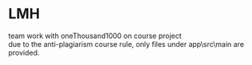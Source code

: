# LMH
team work with oneThousand1000 on course project  
due to the anti-plagiarism course rule, only files under app\src\main are provided.
